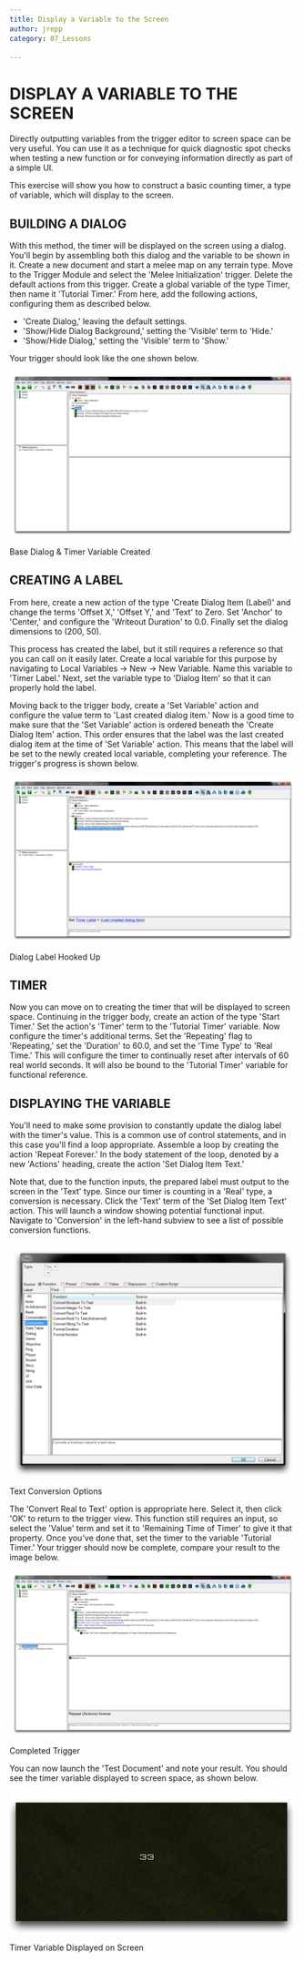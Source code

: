 ```yaml
---
title: Display a Variable to the Screen
author: jrepp
category: 07_Lessons

---
```

DISPLAY A VARIABLE TO THE SCREEN
================================

Directly outputting variables from the trigger editor to screen space
can be very useful. You can use it as a technique for quick diagnostic
spot checks when testing a new function or for conveying information
directly as part of a simple UI.

This exercise will show you how to construct a basic counting timer, a
type of variable, which will display to the screen.

BUILDING A DIALOG
-----------------

With this method, the timer will be displayed on the screen using a
dialog. You'll begin by assembling both this dialog and the variable to
be shown in it. Create a new document and start a melee map on any
terrain type. Move to the Trigger Module and select the 'Melee
Initialization' trigger. Delete the default actions from this trigger.
Create a global variable of the type Timer, then name it 'Tutorial
Timer.' From here, add the following actions, configuring them as
described below.

-   'Create Dialog,' leaving the default settings.
-   'Show/Hide Dialog Background,' setting the 'Visible' term to 'Hide.'
-   'Show/Hide Dialog,' setting the 'Visible' term to 'Show.'

Your trigger should look like the one shown below.

![Image](./resources/081_Display_a_Variable_to_the_Screen1.png)

Base Dialog & Timer Variable Created

CREATING A LABEL
----------------

From here, create a new action of the type 'Create Dialog Item (Label)'
and change the terms 'Offset X,' 'Offset Y,' and 'Text' to Zero. Set
'Anchor' to 'Center,' and configure the 'Writeout Duration' to 0.0.
Finally set the dialog dimensions to (200, 50).

This process has created the label, but it still requires a reference so
that you can call on it easily later. Create a local variable for this
purpose by navigating to Local Variables -\> New -\> New Variable. Name
this variable to 'Timer Label.' Next, set the variable type to 'Dialog
Item' so that it can properly hold the label.

Moving back to the trigger body, create a 'Set Variable' action and
configure the value term to 'Last created dialog item.' Now is a good
time to make sure that the 'Set Variable' action is ordered beneath the
'Create Dialog Item' action. This order ensures that the label was the
last created dialog item at the time of 'Set Variable' action. This
means that the label will be set to the newly created local variable,
completing your reference. The trigger's progress is shown below.

![Image](./resources/081_Display_a_Variable_to_the_Screen2.png)

Dialog Label Hooked Up

TIMER
-----

Now you can move on to creating the timer that will be displayed to
screen space. Continuing in the trigger body, create an action of the
type 'Start Timer.' Set the action's 'Timer' term to the 'Tutorial
Timer' variable. Now configure the timer's additional terms. Set the
'Repeating' flag to 'Repeating,' set the 'Duration' to 60.0, and set the
'Time Type' to 'Real Time.' This will configure the timer to continually
reset after intervals of 60 real world seconds. It will also be bound to
the 'Tutorial Timer' variable for functional reference.

DISPLAYING THE VARIABLE
-----------------------

You'll need to make some provision to constantly update the dialog label
with the timer's value. This is a common use of control statements, and
in this case you'll find a loop appropriate. Assemble a loop by creating
the action 'Repeat Forever.' In the body statement of the loop, denoted
by a new 'Actions' heading, create the action 'Set Dialog Item Text.'

Note that, due to the function inputs, the prepared label must output to
the screen in the 'Text' type. Since our timer is counting in a 'Real'
type, a conversion is necessary. Click the 'Text' term of the 'Set
Dialog Item Text' action. This will launch a window showing potential
functional input. Navigate to 'Conversion' in the left-hand subview to
see a list of possible conversion functions.

![Image](./resources/081_Display_a_Variable_to_the_Screen3.png)

Text Conversion Options

The 'Convert Real to Text' option is appropriate here. Select it, then
click 'OK' to return to the trigger view. This function still requires
an input, so select the 'Value' term and set it to 'Remaining Time of
Timer' to give it that property. Once you've done that, set the timer to
the variable 'Tutorial Timer.' Your trigger should now be complete,
compare your result to the image below.

![Image](./resources/081_Display_a_Variable_to_the_Screen4.png)

Completed Trigger

You can now launch the 'Test Document' and note your result. You should
see the timer variable displayed to screen space, as shown below.

![Image](./resources/081_Display_a_Variable_to_the_Screen5.png)

Timer Variable Displayed on Screen
